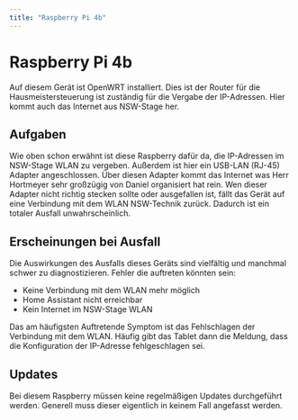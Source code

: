 ```yaml
---
title: "Raspberry Pi 4b"
---
```


# Raspberry Pi 4b

Auf diesem Gerät ist OpenWRT installiert. Dies ist der Router für die Hausmeistersteuerung ist zuständig für die Vergabe der IP-Adressen. Hier kommt auch das Internet aus NSW-Stage her.

## Aufgaben

Wie oben schon erwähnt ist diese Raspberry dafür da, die IP-Adressen im NSW-Stage WLAN zu vergeben. Außerdem ist hier ein USB-LAN (RJ-45) Adapter angeschlossen. Über diesen Adapter kommt das Internet was Herr Hortmeyer sehr großzügig von Daniel organisiert hat rein. Wen dieser Adapter nicht richtig stecken sollte oder ausgefallen ist, fällt das Gerät auf eine Verbindung mit dem WLAN NSW-Technik zurück. Dadurch ist ein totaler Ausfall unwahrscheinlich.

## Erscheinungen bei Ausfall

Die Auswirkungen des Ausfalls dieses Geräts sind vielfältig und manchmal schwer zu diagnostizieren. Fehler die auftreten könnten sein:

- Keine Verbindung mit dem WLAN mehr möglich
- Home Assistant nicht erreichbar
- Kein Internet im NSW-Stage WLAN

Das am häufigsten Auftretende Symptom ist das Fehlschlagen der Verbindung mit dem WLAN. Häufig gibt das Tablet dann die Meldung, dass die Konfiguration der IP-Adresse fehlgeschlagen sei.

## Updates

Bei diesem Raspberry müssen keine regelmäßigen Updates durchgeführt werden. Generell muss dieser eigentlich in keinem Fall angefasst werden.
